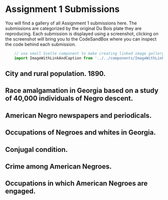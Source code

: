# Assignment 1 Submissions
You will find a gallery of all Assignment 1 submissions here. The submissions are categorized by the original Du Bois plate they are reproducing. Each submission is displayed using a screenshot, clicking on the screenshot will bring you to the CodeSandBox where you can inspect the code behind each submission.

```js exec
    // use small Svelte component to make creating linked image gallery a bit easier
    import ImageWithLinkAndCaption from '../../components/ImageWithLinkAndCaption.svelte'
```
## City and rural population. 1890.
<div class="grid grid-cols-4 gap-2">
    <ImageWithLinkAndCaption imageURL="https://cdn.loc.gov/service/pnp/ppmsca/33800/33873r.jpg" linkURL="https://www.loc.gov/pictures/collection/anedub/item/2013650430/" caption="Original" />
    <ImageWithLinkAndCaption imageURL="https://user-images.githubusercontent.com/33455297/74146513-3211d680-4c3c-11ea-8e1a-2c66baf76032.png" linkURL="https://codesandbox.io/s/idv-boilerplate-fs6p0" caption="Reproduction by 5v1n0" />
</div>

## Race amalgamation in Georgia based on a study of 40,000 individuals of Negro descent.
<div class="grid grid-cols-4 gap-2">
    <ImageWithLinkAndCaption imageURL="https://cdn.loc.gov/service/pnp/ppmsca/33800/33875r.jpg" linkURL="https://www.loc.gov/pictures/collection/anedub/item/2013650432/" caption="Original" />
    <ImageWithLinkAndCaption imageURL="https://user-images.githubusercontent.com/60478251/74710336-58e39480-525c-11ea-9963-c8235cb917ee.png" linkURL="https://codesandbox.io/s/idv-assignment-1-lieow-shao-wei-1fdg6" caption="Reproduction by lieowsw" />
</div>

## American Negro newspapers and periodicals.
<div class="grid grid-cols-4 gap-2">
    <ImageWithLinkAndCaption imageURL="https://cdn.loc.gov/service/pnp/ppmsca/33900/33923r.jpg" linkURL="https://www.loc.gov/pictures/collection/anedub/item/2014645377/" caption="Original" />
    <ImageWithLinkAndCaption imageURL="https://user-images.githubusercontent.com/59990552/74310507-54286780-4da8-11ea-984d-a73adcc7a3c7.jpeg" linkURL="https://codesandbox.io/s/idv-assignment1-jeanette-mmkkp" caption="Reproduction by jeancjw" />
</div>

## Occupations of Negroes and whites in Georgia.
<div class="grid grid-cols-4 gap-2">
    <ImageWithLinkAndCaption imageURL="https://cdn.loc.gov/service/pnp/ppmsca/33800/33889r.jpg" linkURL="https://www.loc.gov/pictures/collection/anedub/item/2005676812/" caption="Original" />
    <ImageWithLinkAndCaption imageURL="https://user-images.githubusercontent.com/60461793/74545687-47f90180-4f84-11ea-8e2c-1cd34d152116.png" linkURL="https://codesandbox.io/s/assignment-1-b7zy9" caption="Reproduction by anirudhgovind" />
</div>

## Conjugal condition.
<div class="grid grid-cols-4 gap-2">
    <ImageWithLinkAndCaption imageURL="https://cdn.loc.gov/service/pnp/ppmsca/33800/33872r.jpg" linkURL="https://www.loc.gov/pictures/collection/anedub/item/2013650429/" caption="Original" />
    <ImageWithLinkAndCaption imageURL="https://user-images.githubusercontent.com/26361190/74438702-b5823080-4ea5-11ea-9df1-c42e76736ada.png" linkURL="https://codesandbox.io/s/idv-boilerplate-fs6p0" caption="Reproduction by adriantanjm" />
</div>

## Crime among American Negroes.
<div class="grid grid-cols-4 gap-2">
    <ImageWithLinkAndCaption imageURL="https://cdn.loc.gov/service/pnp/ppmsca/33900/33922r.jpg" linkURL="https://www.loc.gov/pictures/collection/anedub/item/2014645376/" caption="Original" />
    <ImageWithLinkAndCaption imageURL="https://user-images.githubusercontent.com/60462748/74600991-d203b000-50d3-11ea-9a90-d1620e0c52b9.png" linkURL="https://codesandbox.io/s/idv-assignment-gl2nq" caption="Reproduction by garethgc" />
</div>

## Occupations in which American Negroes are engaged.
<div class="grid grid-cols-4 gap-2">
    <ImageWithLinkAndCaption imageURL="https://cdn.loc.gov/service/pnp/ppmsca/33900/33905r.jpg" linkURL="https://www.loc.gov/pictures/collection/anedub/item/2013650370/" caption="Original" />
    <ImageWithLinkAndCaption imageURL="https://user-images.githubusercontent.com/13068862/74664476-ba621f80-51d8-11ea-8f89-5c501a70a3b1.png" linkURL="https://codesandbox.io/s/block1-npo99?fontsize=14&hidenavigation=1&theme=dark" caption="Reproduction by liunuozhi" />
</div>